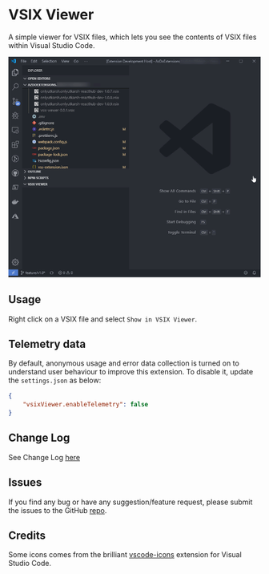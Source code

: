 # VSIX Viewer

A simple viewer for VSIX files, which lets you see the contents of VSIX files within Visual Studio Code. 


![viewer](marketplace/demo.gif)

## Usage

Right click on a VSIX file and select `Show in VSIX Viewer`. 

## Telemetry data

By default, anonymous usage and error data collection is turned on to understand user behaviour to improve this extension. To disable it, update the `settings.json` as below:
```json
{
    "vsixViewer.enableTelemetry": false
}
```

## Change Log

See Change Log [here](https://marketplace.visualstudio.com/items/onlyutkarsh.vsix-viewer/changelog)

## Issues

If you find any bug or have any suggestion/feature request, please submit the issues to the GitHub [repo](https://github.com/onlyutkarsh/vsixviewer).

## Credits

Some icons comes from the brilliant [vscode-icons](https://github.com/robertohuertasm/vscode-icons) extension for Visual Studio Code.
